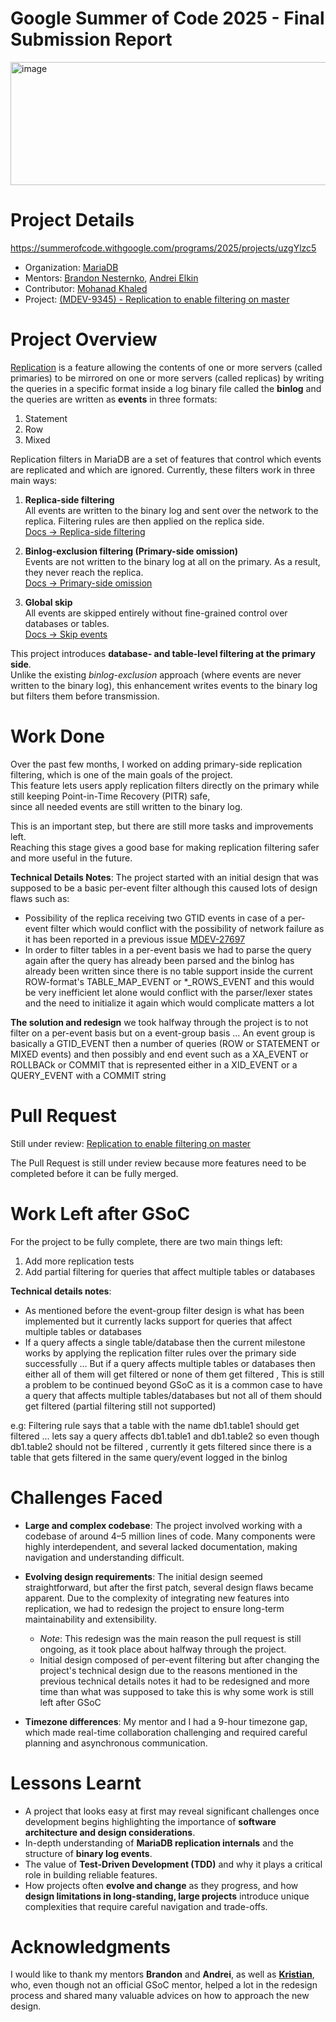 # Google Summer of Code 2025 - Final Submission Report

<img width="790" height="197" alt="image" src="https://github.com/user-attachments/assets/e508bd8b-ad9c-47bd-a5db-abfae7cd6a16" />

# Project Details

https://summerofcode.withgoogle.com/programs/2025/projects/uzgYlzc5

- Organization: [MariaDB](https://mariadb.org/)
- Mentors: [Brandon Nesternko](https://github.com/bnestere), [Andrei Elkin](https://github.com/andrelkin)
- Contributor: [Mohanad Khaled](https://github.com/MohanadKh03)
- Project: [(MDEV-9345) - Replication to enable filtering on master ](https://jira.mariadb.org/browse/MDEV-9345)



# Project Overview
[Replication](https://mariadb.com/docs/server/ha-and-performance/standard-replication/replication-overview) is a feature allowing the contents of one or more servers (called primaries) to be mirrored on one or more servers (called replicas) by writing the queries in a specific format inside a log binary file called the **binlog** and the queries are written as **events** in three formats:
1) Statement
2) Row
3) Mixed 

Replication filters in MariaDB are a set of features that control which events are replicated and which are ignored. Currently, these filters work in three main ways:

1. **Replica-side filtering**  
   All events are written to the binary log and sent over the network to the replica. Filtering rules are then applied on the replica side.  
   [Docs → Replica-side filtering](https://mariadb.com/docs/server/ha-and-performance/standard-replication/replication-filters#replication-filters-for-replicas)

2. **Binlog-exclusion filtering (Primary-side omission)**  
   Events are not written to the binary log at all on the primary. As a result, they never reach the replica.  
   [Docs → Primary-side omission](https://mariadb.com/docs/server/ha-and-performance/standard-replication/replication-filters#binary-log-filters-for-replication-primaries)

3. **Global skip**  
   All events are skipped entirely without fine-grained control over databases or tables.  
   [Docs → Skip events](https://mariadb.com/docs/server/ha-and-performance/standard-replication/selectively-skipping-replication-of-binlog-events)


This project introduces **database- and table-level filtering at the primary side**.  
Unlike the existing *binlog-exclusion* approach (where events are never written to the binary log), this enhancement writes events to the binary log but filters them before transmission.


# Work Done

Over the past few months, I worked on adding primary-side replication filtering, which is one of the main goals of the project.  
This feature lets users apply replication filters directly on the primary while still keeping Point-in-Time Recovery (PITR) safe,  
since all needed events are still written to the binary log.

This is an important step, but there are still more tasks and improvements left.  
Reaching this stage gives a good base for making replication filtering safer and more useful in the future.


**Technical Details Notes**: The project started with an initial design that was supposed to be a basic per-event filter although this caused lots of design flaws such as: 
- Possibility of the replica receiving two GTID events in case of a per-event filter which would conflict with the possibility of network failure as it has been reported in a previous issue [MDEV-27697](https://jira.mariadb.org/browse/MDEV-27697) 
- In order to filter tables in a per-event basis we had to parse the query again after the query has already been parsed and the binlog has already been written since there is no table support inside the current ROW-format's TABLE_MAP_EVENT or *_ROWS_EVENT and this would be very inefficient let alone would conflict with the parser/lexer states and the need to initialize it again which would complicate matters a lot

**The solution and redesign** we took halfway through the project is to not filter on a per-event basis but on a event-group basis ... An event group is basically a GTID_EVENT then a number of queries (ROW or STATEMENT or MIXED events) and then possibly and end event such as a XA_EVENT or ROLLBACk or COMMIT that is represented either in a XID_EVENT or a QUERY_EVENT with a COMMIT string

# Pull Request

Still under review: [Replication to enable filtering on master](https://github.com/MariaDB/server/pull/4086)

The Pull Request is still under review because more features need to be completed before it can be fully merged.

# Work Left after GSoC

For the project to be fully complete, there are two main things left:
1. Add more replication tests  
2. Add partial filtering for queries that affect multiple tables or databases

**Technical details notes**: 
- As mentioned before the event-group filter design is what has been implemented but it currently lacks support for queries that affect multiple tables or databases
- If a query affects a single table/database then the current milestone works by applying the replication filter rules over the primary side successfully ... But if a query affects multiple tables or databases then either all of them will get filtered or none of them get filtered , This is still a problem to be continued beyond GSoC as it is a common case to have a query that affects multiple tables/databases but not all of them should get filtered (partial filtering still not supported)

e.g: Filtering rule says that a table with the name db1.table1 should get filtered ... lets say a query affects db1.table1 and db1.table2 so even though db1.table2 should not be filtered , currently it gets filtered since there is a table that gets filtered in the same query/event logged in the binlog  

# Challenges Faced
- **Large and complex codebase**: The project involved working with a codebase of around 4–5 million lines of code. Many components were highly interdependent, and several lacked documentation, making navigation and understanding difficult.  

- **Evolving design requirements**: The initial design seemed straightforward, but after the first patch, several design flaws became apparent. Due to the complexity of integrating new features into replication, we had to redesign the project to ensure long-term maintainability and extensibility.  
  - *Note*: This redesign was the main reason the pull request is still ongoing, as it took place about halfway through the project.  
  - Initial design composed of per-event filtering but after changing the project's technical design due to the reasons mentioned in the previous technical details notes it had to be redesigned and more time than what was supposed to take this is why some work is still left after GSoC  
- **Timezone differences**: My mentor and I had a 9-hour timezone gap, which made real-time collaboration challenging and required careful planning and asynchronous communication.  

# Lessons Learnt

- A project that looks easy at first may reveal significant challenges once development begins highlighting the importance of **software architecture and design considerations**.  
- In-depth understanding of **MariaDB replication internals** and the structure of **binary log events**.  
- The value of **Test-Driven Development (TDD)** and why it plays a critical role in building reliable features.  
- How projects often **evolve and change** as they progress, and how **design limitations in long-standing, large projects** introduce unique complexities that require careful navigation and trade-offs.


# Acknowledgments  

I would like to thank my mentors **Brandon** and **Andrei**, as well as [**Kristian**](https://github.com/knielsen), who, even though not an official GSoC mentor, helped a lot in the redesign process and shared many valuable advices on how to approach the new design.
